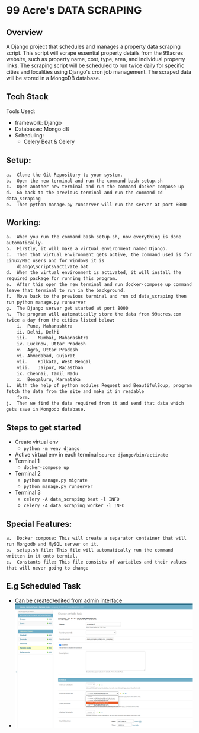 # 99 Acre's DATA SCRAPING

## Overview
A Django project that schedules and manages a property data scraping script. This script will scrape essential property details from the 99acres website, such as property name, cost, type, area, and individual property links. The scraping script will be scheduled to run twice daily for specific cities and localities using Django's cron job management. The scraped data will be stored in a MongoDB database.

## Tech Stack
Tools Used:
- framework: Django
- Databases: Mongo dB
- Scheduling:
    - Celery Beat & Celery

## Setup:
    a.	Clone the Git Repository to your system.
    b.	Open the new terminal and run the command bash setup.sh 
    c.	Open another new terminal and run the command docker-compose up
    d.	Go back to the previous terminal and run the command cd data_scraping
    e.	Then python manage.py runserver will run the server at port 8000

## Working:
    a.	When you run the command bash setup.sh, now everything is done automatically.
    b.	Firstly, it will make a virtual environment named Django. 
    c.	Then that virtual environment gets active, the command used is for Linux/Mac users and for Windows it is        
        django\Scripts\activate.bat
    d.	When the virtual environment is activated, it will install the required package for running this program.
    e.	After this open the new terminal and run docker-compose up command leave that terminal to run in the background.
    f.	Move back to the previous terminal and run cd data_scraping then run python manage.py runserver
    g.	The Django server get started at port 8000
    h.	The program will automatically store the data from 99acres.com twice a day from the cities listed below:
        i.	Pune, Maharashtra 
        ii.	Delhi, Delhi 
        iii.	Mumbai, Maharashtra 
        iv.	Lucknow, Uttar Pradesh 
        v.	Agra, Uttar Pradesh 
        vi.	Ahmedabad, Gujarat 
        vii.	Kolkata, West Bengal 
        viii.	Jaipur, Rajasthan 
        ix.	Chennai, Tamil Nadu 
        x.	Bengaluru, Karnataka
    i.	With the help of python modules Request and BeautifulSoup, program fetch the data from the site and make it in readable 
        form.
    j.	Then we find the data required from it and send that data which gets save in Mongodb database.

## Steps to get started
- Create virtual env
    - `python -m venv django`
- Active virtual env in each terminal `source django/bin/activate`
- Terminal 1
    - `docker-compose up`
- Terminal 2
    - `python manage.py migrate`
    - `python manage.py runserver`
- Terminal 3
    - `celery -A data_scraping beat -l INFO`
    - `celery -A data_scraping worker -l INFO`

## Special Features:
    a.	Docker compose: This will create a separator container that will run Mongodb and MySQL server on it.
    b.	setup.sh file: This file will automatically run the command written in it onto termial.
    c.	Constants file: This file consists of variables and their values that will never going to change

## E.g Scheduled Task
- Can be created/edited from admin interface
- ![E.g of sch](./assets/celery-beat.png)